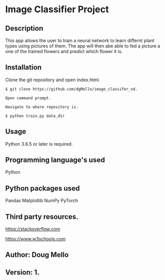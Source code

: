 # Image Classifier Project


## Description
  This app allows the user to train a neural network to learn differnt plant types using pictures of them.
  The app will then abe able to fed a picture a one of the trained flowers and predict which flower it is.

## Installation
  Clone the git repository and open index.html.

    $ git clone https://github.com/dgMello/image_classifer_nd.

    Open command prompt.

    Navigate to where repository is.

    $ python train.py data_dir

## Usage
  Python 3.6.5 or later is required.

## Programming language's used
Python

## Python packages used
  Pandas
  Matplotlib
  NumPy
  PyTorch


## Third party resources.

https://stackoverflow.com

https://www.w3schools.com


## Author: Doug Mello

## Version: 1.
